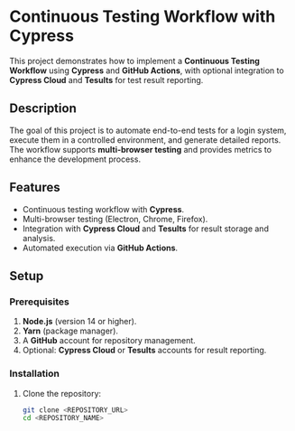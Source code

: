# **Continuous Testing Workflow with Cypress**

This project demonstrates how to implement a **Continuous Testing Workflow** using **Cypress** and **GitHub Actions**, with optional integration to **Cypress Cloud** and **Tesults** for test result reporting.

## **Description**
The goal of this project is to automate end-to-end tests for a login system, execute them in a controlled environment, and generate detailed reports. The workflow supports **multi-browser testing** and provides metrics to enhance the development process.

## **Features**
- Continuous testing workflow with **Cypress**.
- Multi-browser testing (Electron, Chrome, Firefox).
- Integration with **Cypress Cloud** and **Tesults** for result storage and analysis.
- Automated execution via **GitHub Actions**.

## **Setup**
### **Prerequisites**
1. **Node.js** (version 14 or higher).
2. **Yarn** (package manager).
3. A **GitHub** account for repository management.
4. Optional: **Cypress Cloud** or **Tesults** accounts for result reporting.

### **Installation**
1. Clone the repository:
   ```bash
   git clone <REPOSITORY_URL>
   cd <REPOSITORY_NAME>